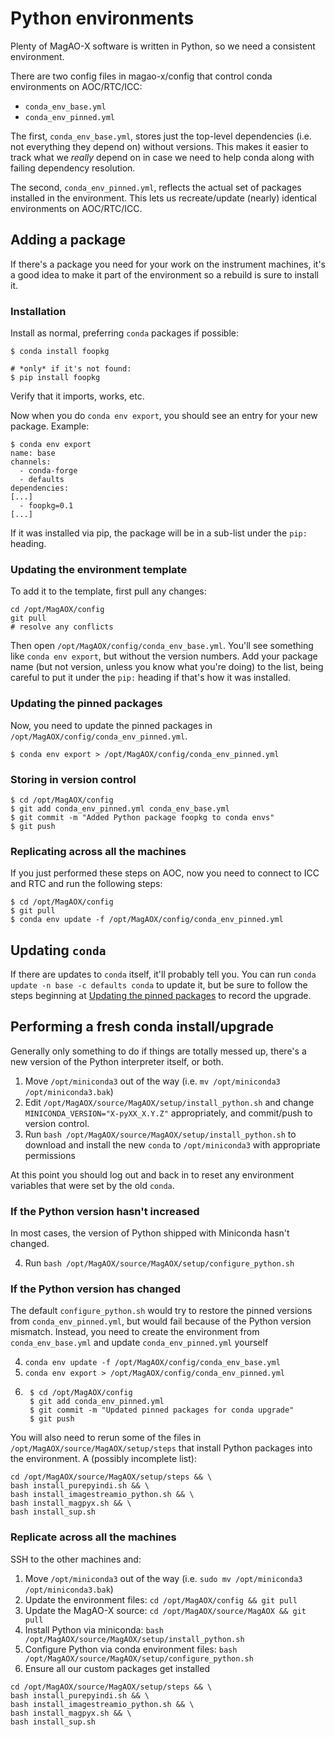 # Python environments

Plenty of MagAO-X software is written in Python, so we need a consistent environment.

There are two config files in magao-x/config that control conda environments on AOC/RTC/ICC:

  - `conda_env_base.yml`
  - `conda_env_pinned.yml`

The first, `conda_env_base.yml`, stores just the top-level dependencies (i.e. not everything they depend on) without versions. This makes it easier to track what we *really* depend on in case we need to help conda along with failing dependency resolution.

The second, `conda_env_pinned.yml`, reflects the actual set of packages installed in the environment. This lets us recreate/update (nearly) identical environments on AOC/RTC/ICC.

## Adding a package

If there's a package you need for your work on the instrument machines, it's a good idea to make it part of the environment so a rebuild is sure to install it.

### Installation

Install as normal, preferring `conda` packages if possible:

```
$ conda install foopkg

# *only* if it's not found:
$ pip install foopkg
```

Verify that it imports, works, etc.

Now when you do `conda env export`, you should see an entry for your new package. Example:

```
$ conda env export
name: base
channels:
  - conda-forge
  - defaults
dependencies:
[...]
  - foopkg=0.1
[...]
```

If it was installed via pip, the package will be in a sub-list under the `pip:` heading.

### Updating the environment template

To add it to the template, first pull any changes:

```
cd /opt/MagAOX/config
git pull
# resolve any conflicts
```

Then open `/opt/MagAOX/config/conda_env_base.yml`. You'll see something like `conda env export`, but without the version numbers. Add your package name (but not version, unless you know what you're doing) to the list, being careful to put it under the `pip:` heading if that's how it was installed. 

### Updating the pinned packages

Now, you need to update the pinned packages in `/opt/MagAOX/config/conda_env_pinned.yml`.

```
$ conda env export > /opt/MagAOX/config/conda_env_pinned.yml
```

### Storing in version control

```
$ cd /opt/MagAOX/config
$ git add conda_env_pinned.yml conda_env_base.yml
$ git commit -m "Added Python package foopkg to conda envs"
$ git push
```

### Replicating across all the machines

If you just performed these steps on AOC, now you need to connect to ICC and RTC and run the following steps:

```
$ cd /opt/MagAOX/config
$ git pull
$ conda env update -f /opt/MagAOX/config/conda_env_pinned.yml
```

## Updating `conda`

If there are updates to `conda` itself, it'll probably tell you. You can run `conda update -n base -c defaults conda` to update it, but be sure to follow the steps beginning at [Updating the pinned packages](#Updating-the-pinned-packages) to record the upgrade.

## Performing a fresh conda install/upgrade

Generally only something to do if things are totally messed up, there's a new version of the Python interpreter itself, or both.

1. Move `/opt/miniconda3` out of the way (i.e. `mv /opt/miniconda3 /opt/miniconda3.bak`)
2. Edit `/opt/MagAOX/source/MagAOX/setup/install_python.sh` and change `MINICONDA_VERSION="X-pyXX_X.Y.Z"` appropriately, and commit/push to version control.
3. Run `bash /opt/MagAOX/source/MagAOX/setup/install_python.sh` to download and install the new `conda` to `/opt/miniconda3` with appropriate permissions

At this point you should log out and back in to reset any environment variables that were set by the old `conda`.

### If the Python version hasn't increased

In most cases, the version of Python shipped with Miniconda hasn't changed.

4. Run `bash /opt/MagAOX/source/MagAOX/setup/configure_python.sh`

### If the Python version has changed

The default `configure_python.sh` would try to restore the pinned versions from `conda_env_pinned.yml`, but would fail because of the Python version mismatch. Instead, you need to create the environment from `conda_env_base.yml` and update `conda_env_pinned.yml` yourself

4. `conda env update -f /opt/MagAOX/config/conda_env_base.yml`
5. `conda env export > /opt/MagAOX/config/conda_env_pinned.yml`
6. ```
    $ cd /opt/MagAOX/config
    $ git add conda_env_pinned.yml
    $ git commit -m "Updated pinned packages for conda upgrade"
    $ git push
    ```

You will also need to rerun some of the files in `/opt/MagAOX/source/MagAOX/setup/steps` that install Python packages into the environment. A (possibly incomplete list):

```
cd /opt/MagAOX/source/MagAOX/setup/steps && \
bash install_purepyindi.sh && \
bash install_imagestreamio_python.sh && \
bash install_magpyx.sh && \
bash install_sup.sh
```

### Replicate across all the machines

SSH to the other machines and:

1. Move `/opt/miniconda3` out of the way (i.e. `sudo mv /opt/miniconda3 /opt/miniconda3.bak`)
2. Update the environment files: `cd /opt/MagAOX/config && git pull`
3. Update the MagAO-X source: `cd /opt/MagAOX/source/MagAOX && git pull`
4. Install Python via miniconda: `bash /opt/MagAOX/source/MagAOX/setup/install_python.sh`
5. Configure Python via conda environment files: `bash /opt/MagAOX/source/MagAOX/setup/configure_python.sh`
6. Ensure all our custom packages get installed
  ```
  cd /opt/MagAOX/source/MagAOX/setup/steps && \
  bash install_purepyindi.sh && \
  bash install_imagestreamio_python.sh && \
  bash install_magpyx.sh && \
  bash install_sup.sh
  ```
